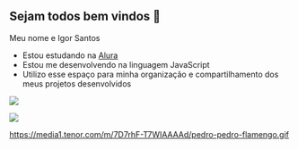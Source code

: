## Sejam todos bem vindos 🤝

Meu nome e Igor Santos

- Estou estudando na [Alura](https//www.alura.com.br)
- Estou me desenvolvendo na linguagem JavaScript
-  Utilizo esse espaço para minha organização e compartilhamento dos meus projetos desenvolvidos


  
![](https://media1.tenor.com/m/ZAMoMuQgf9UAAAAd/mapache-pedro.gif
)

![](https://media1.tenor.com/m/7D7rhF-T7WIAAAAd/pedro-pedro-flamengo.gif)

https://media1.tenor.com/m/7D7rhF-T7WIAAAAd/pedro-pedro-flamengo.gif
